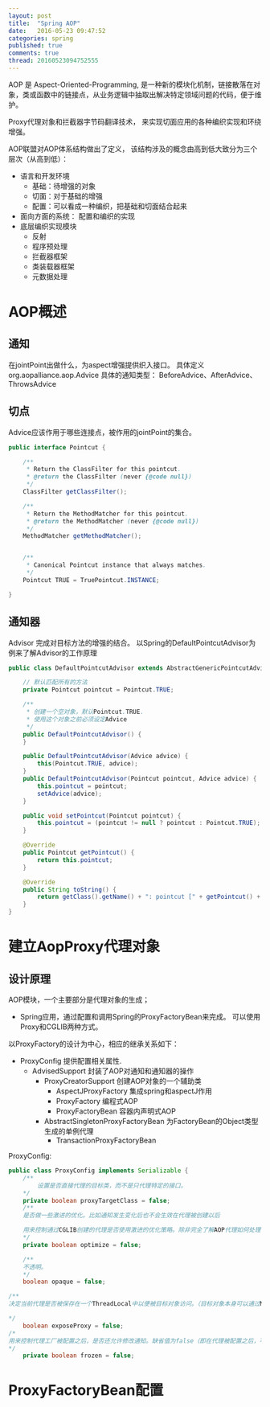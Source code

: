 ```yaml
---
layout: post
title:  "Spring AOP"
date:   2016-05-23 09:47:52
categories: spring
published: true
comments: true
thread: 20160523094752555
---
```


AOP 是 Aspect-Oriented-Programming, 是一种新的模块化机制，链接散落在对象，类或函数中的链接点，从业务逻辑中抽取出解决特定领域问题的代码，便于维护。

Proxy代理对象和拦截器字节码翻译技术， 来实现切面应用的各种编织实现和环绕增强。

AOP联盟对AOP体系结构做出了定义， 该结构涉及的概念由高到低大致分为三个层次（从高到低）：
- 语言和开发环境
    - 基础：待增强的对象
    - 切面：对于基础的增强
    - 配置：可以看成一种编织，把基础和切面结合起来
- 面向方面的系统： 配置和编织的实现
- 底层编织实现模块
    - 反射
    - 程序预处理
    - 拦截器框架
    - 类装载器框架
    - 元数据处理

# AOP概述
## 通知
在jointPoint出做什么，为aspect增强提供织入接口。
具体定义 org.aopalliance.aop.Advice
具体的通知类型： BeforeAdvice、AfterAdvice、ThrowsAdvice

## 切点
Advice应该作用于哪些连接点，被作用的jointPoint的集合。
```java
public interface Pointcut {

	/**
	 * Return the ClassFilter for this pointcut.
	 * @return the ClassFilter (never {@code null})
	 */
	ClassFilter getClassFilter();

	/**
	 * Return the MethodMatcher for this pointcut.
	 * @return the MethodMatcher (never {@code null})
	 */
	MethodMatcher getMethodMatcher();


	/**
	 * Canonical Pointcut instance that always matches.
	 */
	Pointcut TRUE = TruePointcut.INSTANCE;

}
```

## 通知器
Advisor 完成对目标方法的增强的结合。
以Spring的DefaultPointcutAdvisor为例来了解Advisor的工作原理
```java
public class DefaultPointcutAdvisor extends AbstractGenericPointcutAdvisor implements Serializable {

    // 默认匹配所有的方法
	private Pointcut pointcut = Pointcut.TRUE;

	/**
	 * 创建一个空对象，默认Pointcut.TRUE.
	 * 使用这个对象之前必须设定Advice
	 */
	public DefaultPointcutAdvisor() {
	}

	public DefaultPointcutAdvisor(Advice advice) {
		this(Pointcut.TRUE, advice);
	}
	public DefaultPointcutAdvisor(Pointcut pointcut, Advice advice) {
		this.pointcut = pointcut;
		setAdvice(advice);
	}

	public void setPointcut(Pointcut pointcut) {
		this.pointcut = (pointcut != null ? pointcut : Pointcut.TRUE);
	}

	@Override
	public Pointcut getPointcut() {
		return this.pointcut;
	}

	@Override
	public String toString() {
		return getClass().getName() + ": pointcut [" + getPointcut() + "]; advice [" + getAdvice() + "]";
	}
}
```

# 建立AopProxy代理对象
## 设计原理
AOP模块，一个主要部分是代理对象的生成；
- Spring应用，通过配置和调用Spring的ProxyFactoryBean来完成。 可以使用Proxy和CGLIB两种方式。

以ProxyFactory的设计为中心，相应的继承关系如下：

- ProxyConfig 提供配置相关属性.
    - AdvisedSupport 封装了AOP对通知和通知器的操作
        - ProxyCreatorSupport 创建AOP对象的一个辅助类
            - AspectJProxyFactory 集成spring和aspectJ作用
            - ProxyFactory 编程式AOP
            - ProxyFactoryBean 容器内声明式AOP
        - AbstractSingletonProxyFactoryBean 为FactoryBean的Object类型生成的单例代理
            - TransactionProxyFactoryBean

ProxyConfig:
```java
public class ProxyConfig implements Serializable {
    /**
        设置是否直接代理的目标类，而不是只代理特定的接口。
    */
	private boolean proxyTargetClass = false;
    /**
    是否做一些激进的优化。比如通知发生变化后也不会生效在代理被创建以后

    用来控制通过CGLIB创建的代理是否使用激进的优化策略。除非完全了解AOP代理如何处理优化，否则不推荐用户使用这个设置。目前这个属性仅用于CGLIB代理；对于JDK动态代理（缺省代理）无效。
    */
	private boolean optimize = false;

    /**
    不透明。
    */
	boolean opaque = false;

/**
决定当前代理是否被保存在一个ThreadLocal中以便被目标对象访问。（目标对象本身可以通过MethodInvocation来访问，因此不需要ThreadLocal。） 如果个目标对象需要获取代理而且exposeProxy属性被设为true，目标对象可以使用AopContext.currentProxy()方法。

*/
	boolean exposeProxy = false;
/*
用来控制代理工厂被配置之后，是否还允许修改通知。缺省值为false（即在代理被配置之后，不允许修改代理的配置）。
*/
	private boolean frozen = false;
```

# ProxyFactoryBean配置
